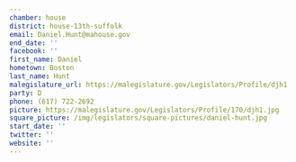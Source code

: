 ```yaml
---
chamber: house
district: house-13th-suffolk
email: Daniel.Hunt@mahouse.gov
end_date: ''
facebook: ''
first_name: Daniel
hometown: Boston
last_name: Hunt
malegislature_url: https://malegislature.gov/Legislators/Profile/djh1
party: D
phone: (617) 722-2692
picture: https://malegislature.gov/Legislators/Profile/170/djh1.jpg
square_picture: /img/legislators/square-pictures/daniel-hunt.jpg
start_date: ''
twitter: ''
website: ''
---
```

